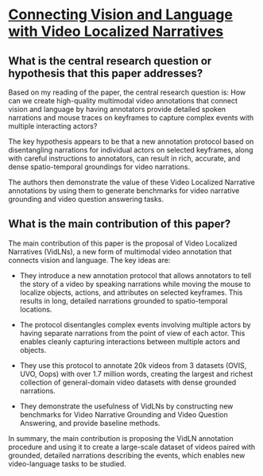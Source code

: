 # [Connecting Vision and Language with Video Localized Narratives](https://arxiv.org/abs/2302.11217)

## What is the central research question or hypothesis that this paper addresses?

 Based on my reading of the paper, the central research question is: How can we create high-quality multimodal video annotations that connect vision and language by having annotators provide detailed spoken narrations and mouse traces on keyframes to capture complex events with multiple interacting actors?

The key hypothesis appears to be that a new annotation protocol based on disentangling narrations for individual actors on selected keyframes, along with careful instructions to annotators, can result in rich, accurate, and dense spatio-temporal groundings for video narrations. 

The authors then demonstrate the value of these Video Localized Narrative annotations by using them to generate benchmarks for video narrative grounding and video question answering tasks.


## What is the main contribution of this paper?

 The main contribution of this paper is the proposal of Video Localized Narratives (VidLNs), a new form of multimodal video annotation that connects vision and language. The key ideas are:

- They introduce a new annotation protocol that allows annotators to tell the story of a video by speaking narrations while moving the mouse to localize objects, actions, and attributes on selected keyframes. This results in long, detailed narrations grounded to spatio-temporal locations. 

- The protocol disentangles complex events involving multiple actors by having separate narrations from the point of view of each actor. This enables cleanly capturing interactions between multiple actors and objects.

- They use this protocol to annotate 20k videos from 3 datasets (OVIS, UVO, Oops) with over 1.7 million words, creating the largest and richest collection of general-domain video datasets with dense grounded narrations.

- They demonstrate the usefulness of VidLNs by constructing new benchmarks for Video Narrative Grounding and Video Question Answering, and provide baseline methods.

In summary, the main contribution is proposing the VidLN annotation procedure and using it to create a large-scale dataset of videos paired with grounded, detailed narrations describing the events, which enables new video-language tasks to be studied.
